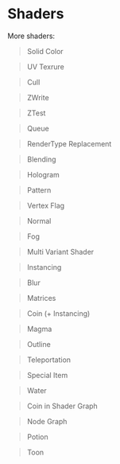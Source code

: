 # Shaders

More shaders:

> Solid Color

> UV Texrure

> Cull

> ZWrite

> ZTest

> Queue

> RenderType Replacement

> Blending

> Hologram

> Pattern

> Vertex Flag

> Normal

> Fog

> Multi Variant Shader

> Instancing

> Blur

> Matrices

> Coin (+ Instancing)

> Magma

> Outline

> Teleportation

> Special Item

> Water

> Coin in Shader Graph

> Node Graph

> Potion

> Toon
